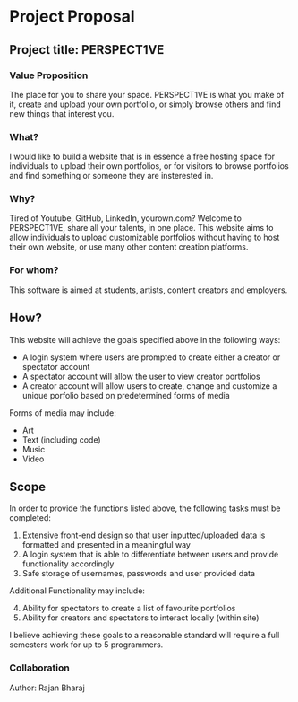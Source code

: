 # Project Proposal
## Project title: PERSPECT1VE

### Value Proposition

The place for you to share your space. PERSPECT1VE is what you make of it, create and upload your own portfolio, or simply browse others and find new things that interest you.
### What?

I would like to build a website that is in essence a free hosting space for individuals to upload their own portfolios, or for visitors to browse portfolios and find something or someone they are insterested in.

### Why?

Tired of Youtube, GitHub, LinkedIn, yourown.com? Welcome to PERSPECT1VE, share all your talents, in one place. This website aims to allow individuals to upload customizable portfolios without having to host their own website, or use many other content creation platforms.

### For whom?

This software is aimed at students, artists, content creators and employers. 

## How?

This website will achieve the goals specified above in the following ways:

- A login system where users are prompted to create either a creator or spectator account
- A spectator account will allow the user to view creator portfolios 
- A creator account will allow users to create, change and customize a unique porfolio based on predetermined forms of media 

Forms of media may include:
- Art
- Text (including code)
- Music
- Video

## Scope

In order to provide the functions listed above, the following tasks must be completed:

1. Extensive front-end design so that user inputted/uploaded data is formatted and presented in a meaningful way
2. A login system that is able to differentiate between users and provide functionality accordingly
3. Safe storage of usernames, passwords and user provided data

Additional Functionality may include:

4. Ability for spectators to create a list of favourite portfolios
5. Ability for creators and spectators to interact locally (within site)

I believe achieving these goals to a reasonable standard will require a full semesters work for up to 5 programmers.

### Collaboration

Author: Rajan Bharaj
